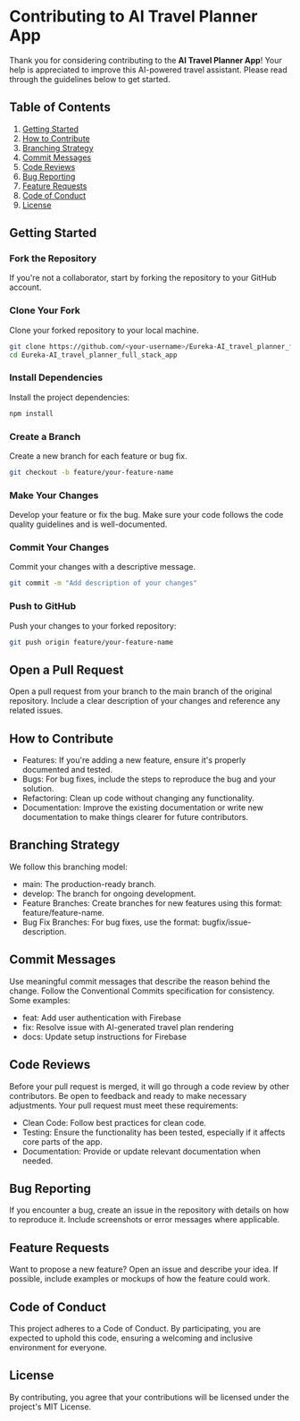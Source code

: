 # Contributing to AI Travel Planner App

Thank you for considering contributing to the **AI Travel Planner App**! Your help is appreciated to improve this AI-powered travel assistant. Please read through the guidelines below to get started.

## Table of Contents

1. [Getting Started](#getting-started)
2. [How to Contribute](#how-to-contribute)
3. [Branching Strategy](#branching-strategy)
4. [Commit Messages](#commit-messages)
5. [Code Reviews](#code-reviews)
6. [Bug Reporting](#bug-reporting)
7. [Feature Requests](#feature-requests)
8. [Code of Conduct](#code-of-conduct)
9. [License](#license)

## Getting Started

### Fork the Repository

If you're not a collaborator, start by forking the repository to your GitHub account.

### **Clone Your Fork**

Clone your forked repository to your local machine.

   ```bash
   git clone https://github.com/<your-username>/Eureka-AI_travel_planner_full_stack_app.git
   cd Eureka-AI_travel_planner_full_stack_app
   ```

### **Install Dependencies**

Install the project dependencies:

   ```bash
   npm install
   ```

### **Create a Branch**

Create a new branch for each feature or bug fix.

   ```bash
   git checkout -b feature/your-feature-name
   ```

### Make Your Changes

Develop your feature or fix the bug. Make sure your code follows the code quality guidelines and is well-documented.

### **Commit Your Changes**

Commit your changes with a descriptive message.

   ```bash
   git commit -m "Add description of your changes"
   ```

### **Push to GitHub**

Push your changes to your forked repository:

   ```bash
   git push origin feature/your-feature-name
   ```

## **Open a Pull Request**

Open a pull request from your branch to the main branch of the original repository. Include a clear description of your changes and reference any related issues.

## **How to Contribute**

* Features: If you're adding a new feature, ensure it's properly documented and tested.
* Bugs: For bug fixes, include the steps to reproduce the bug and your solution.
* Refactoring: Clean up code without changing any functionality.
* Documentation: Improve the existing documentation or write new documentation to make things clearer for future contributors.

## **Branching Strategy**

We follow this branching model:

* main: The production-ready branch.
* develop: The branch for ongoing development.
* Feature Branches: Create branches for new features using this format: feature/feature-name.
* Bug Fix Branches: For bug fixes, use the format: bugfix/issue-description.

## **Commit Messages**

Use meaningful commit messages that describe the reason behind the change. Follow the Conventional Commits specification for consistency. Some examples:

* feat: Add user authentication with Firebase
* fix: Resolve issue with AI-generated travel plan rendering
* docs: Update setup instructions for Firebase

## **Code Reviews**

Before your pull request is merged, it will go through a code review by other contributors. Be open to feedback and ready to make necessary adjustments. Your pull request must meet these requirements:

* Clean Code: Follow best practices for clean code.
* Testing: Ensure the functionality has been tested, especially if it affects core parts of the app.
* Documentation: Provide or update relevant documentation when needed.

## **Bug Reporting**

If you encounter a bug, create an issue in the repository with details on how to reproduce it. Include screenshots or error messages where applicable.

## **Feature Requests**

Want to propose a new feature? Open an issue and describe your idea. If possible, include examples or mockups of how the feature could work.

## **Code of Conduct**

This project adheres to a Code of Conduct. By participating, you are expected to uphold this code, ensuring a welcoming and inclusive environment for everyone.

## **License**

By contributing, you agree that your contributions will be licensed under the project's MIT License.
